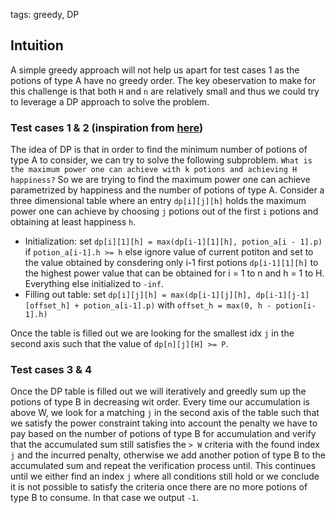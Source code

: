 tags: greedy, DP

## Intuition
A simple greedy approach will not help us apart for test cases 1 as the potions of type A have no greedy order. The key obeservation to make for this challenge is that both `H` and `n` are relatively small and thus we could try to leverage a DP approach to solve the problem.

### Test cases 1 & 2 (inspiration from [here](https://github.com/haeggee/algolab/tree/main/problems/week05-severus_snape))
The idea of DP is that in order to find the minimum number of potions of type A to consider, we can try to solve the following subproblem. `What is the maximum power one can achieve with k potions and achieving H happiness?` So we are trying to find the maximum power one can achieve parametrized by happiness and the number of potions of type A. Consider a three dimensional table where an entry `dp[i][j][h]` holds the maximum power one can achieve by choosing `j` potions out of the first `i` potions and obtaining at least happiness `h`.

- Initialization: set `dp[i][1][h] = max(dp[i-1][1][h], potion_a[i - 1].p)` if `potion_a[i-1].h >= h` else ignore value of current potiton and set to the value obtained by consdering only i-1 first potions `dp[i-1][1][h]` to the highest power value that can be obtained for i = 1 to n and h = 1 to H. Everything else initialized to `-inf`.
- Filling out table: set `dp[i][j][h] = max(dp[i-1][j][h], dp[i-1][j-1][offset_h] + potion_a[i-1].p)` with `offset_h = max(0, h - potion[i-1].h)`

Once the table is filled out we are looking for the smallest idx `j` in the second axis such that the value of `dp[n][j][H] >= P`.

### Test cases 3 & 4
Once the DP table is filled out we will iteratively and greedly sum up the potions of type B in decreasing wit order. Every time our accumulation is above W, we look for a matching `j` in the second axis of the table such that we satisfy the power constraint taking into account the penalty we have to pay based on the number of potions of type B for accumulation and verify that the accumulated sum still satisfies the `> W` criteria with the found index `j` and the incurred penalty, otherwise we add another potion of type B to the accumulated sum and repeat the verification process until. This continues until we either find an index `j` where all conditions still hold or we conclude it is not possible to satisfy the criteria once there are no more potions of type B to consume. In that case we output `-1`.